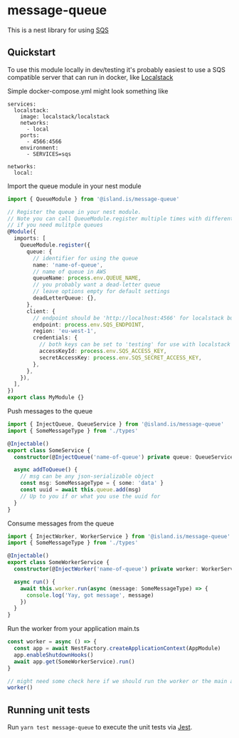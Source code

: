 # message-queue

This is a nest library for using [SQS](https://aws.amazon.com/sqs/)

## Quickstart

To use this module locally in dev/testing it's probably easiest to use a SQS
compatible server that can run in docker, like [Localstack](https://github.com/localstack/localstack)

Simple docker-compose.yml might look something like

```
services:
  localstack:
    image: localstack/localstack
    networks:
      - local
    ports:
      - 4566:4566
    environment:
      - SERVICES=sqs

networks:
  local:
```

Import the queue module in your nest module

```typescript
import { QueueModule } from '@island.is/message-queue'

// Register the queue in your nest module.
// Note you can call QueueModule.register multiple times with different names
// if you need mulitple queues
@Module({
  imports: [
    QueueModule.register({
      queue: {
        // identifier for using the queue
        name: 'name-of-queue',
        // name of queue in AWS
        queueName: process.env.QUEUE_NAME,
        // you probably want a dead-letter queue
        // leave options empty for default settings
        deadLetterQueue: {},
      },
      client: {
        // endpoint should be 'http://localhost:4566' for localstack but can be left undefined in production
        endpoint: process.env.SQS_ENDPOINT,
        region: 'eu-west-1',
        credentials: {
          // both keys can be set to 'testing' for use with localstack
          accessKeyId: process.env.SQS_ACCESS_KEY,
          secretAccessKey: process.env.SQS_SECRET_ACCESS_KEY,
        },
      },
    }),
  ],
})
export class MyModule {}
```

Push messages to the queue

```typescript
import { InjectQueue, QueueService } from '@island.is/message-queue'
import { SomeMessageType } from './types'

@Injectable()
export class SomeService {
  constructor(@InjectQueue('name-of-queue') private queue: QueueService) {}

  async addToQueue() {
    // msg can be any json-serializable object
    const msg: SomeMessageType = { some: 'data' }
    const uuid = await this.queue.add(msg)
    // Up to you if or what you use the uuid for
  }
}
```

Consume messages from the queue

```typescript
import { InjectWorker, WorkerService } from '@island.is/message-queue'
import { SomeMessageType } from './types'

@Injectable()
export class SomeWorkerService {
  constructor(@InjectWorker('name-of-queue') private worker: WorkerService) {}

  async run() {
    await this.worker.run(async (message: SomeMessageType) => {
      console.log('Yay, got message', message)
    })
  }
}
```

Run the worker from your application main.ts

```typescript
const worker = async () => {
  const app = await NestFactory.createApplicationContext(AppModule)
  app.enableShutdownHooks()
  await app.get(SomeWorkerService).run()
}

// might need some check here if we should run the worker or the main application/webserver
worker()
```

## Running unit tests

Run `yarn test message-queue` to execute the unit tests via [Jest](https://jestjs.io).
